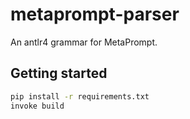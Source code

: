 # metaprompt-parser

An antlr4 grammar for MetaPrompt.

## Getting started

```bash
pip install -r requirements.txt
invoke build
```
